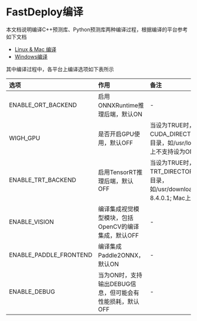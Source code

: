 # FastDeploy编译

本文档说明编译C++预测库、Python预测库两种编译过程，根据编译的平台参考如下文档

- [Linux & Mac 编译](linux_and_mac.md)
- [Windows编译](windows.md)

其中编译过程中，各平台上编译选项如下表所示

| 选项 | 作用 | 备注 |
|:---- | :--- | :--- |
| ENABLE_ORT_BACKEND | 启用ONNXRuntime推理后端，默认ON | - |
| WIGH_GPU | 是否开启GPU使用，默认OFF | 当设为TRUE时，须通过CUDA_DIRECTORY指定cuda目录，如/usr/local/cuda; Mac上不支持设为ON |
| ENABLE_TRT_BACKEND | 启用TensorRT推理后端，默认OFF | 当设为TRUE时，需通过TRT_DIRECTORY指定tensorrt目录，如/usr/downloads/TensorRT-8.4.0.1; Mac上不支持设为ON|
| ENABLE_VISION | 编译集成视觉模型模块，包括OpenCV的编译集成，默认OFF | - |
| ENABLE_PADDLE_FRONTEND | 编译集成Paddle2ONNX，默认ON | - |
| ENABLE_DEBUG | 当为ON时，支持输出DEBUG信息，但可能会有性能损耗，默认OFF | - |
